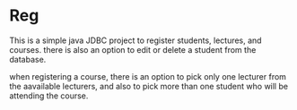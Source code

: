 # Reg

This is a simple java JDBC project to register students, lectures, and courses.
there is also an option to edit or delete a student from the database.

when registering a course, there is an option to pick only one lecturer from the aavailable lecturers,
and also to pick more than one student who will be attending the course.
